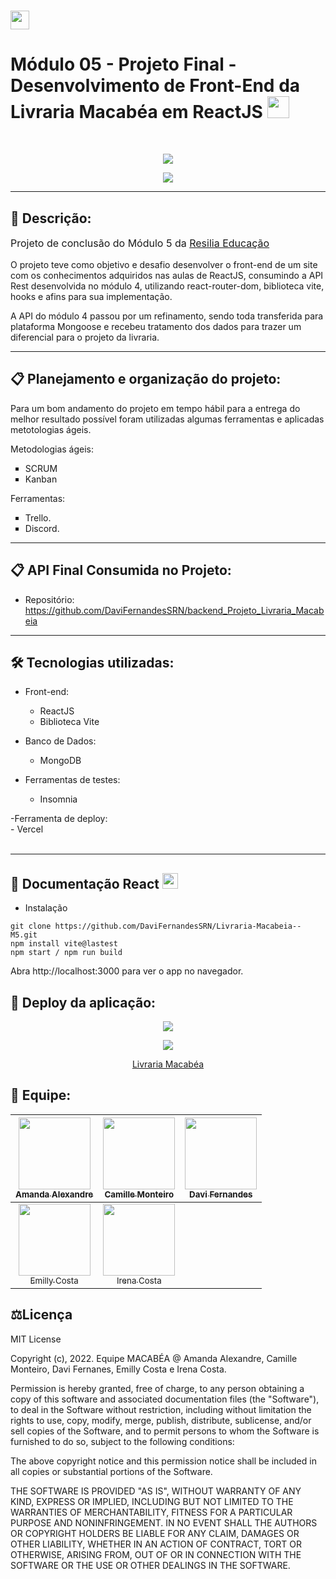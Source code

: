 # <img height="30" src="https://www.resilia.com.br/wp-content/themes/resiliaTheme/assets/images/logo.png" />  

# Módulo 05 - Projeto Final - Desenvolvimento de Front-End da Livraria Macabéa em ReactJS <img height="35" src="https://user-images.githubusercontent.com/21227322/31187159-01c8d592-a8ff-11e7-9386-af708a7ae9de.png" />
<br>
<p align="center">
<img src="http://img.shields.io/static/v1?label=STATUS&message=DESENVOLVIMENTO&color=GREEN&style=for-the-badge"/>
</p>
<p align="center">
<img src="https://github.com/irenacosta/Livraria-Macabeia--M5/blob/main/src/assets/img/logo.png?raw=true"/>
</p>

<hr/>

## 🔖 Descrição:

<p style="font-size: 16px">Projeto de conclusão do Módulo 5 da <a href="https://www.resilia.com.br/">Resilia Educação</a></p>
<p style="font-size: 14px">O projeto teve como objetivo e desafio desenvolver o front-end de um site com os conhecimentos adquiridos nas aulas de ReactJS, consumindo a API Rest desenvolvida no módulo 4, utilizando react-router-dom, biblioteca vite, hooks e afins para sua implementação.</p>
<p style="font-size: 14px">A API do módulo 4 passou por um refinamento, sendo toda transferida para plataforma Mongoose e recebeu tratamento dos dados para trazer um diferencial para o projeto da livraria.</p>

<hr/>

## 📋 Planejamento e organização do projeto:

<p style="font-size: 14px">Para um bom andamento do projeto em tempo hábil para a entrega do melhor resultado possível foram utilizadas algumas ferramentas e aplicadas metotologias ágeis.</p>
  <p style="font-size: 14px"> Metodologias ágeis: 
<ul style="list-style: square;">
  <li>SCRUM</li>
   <li>Kanban</li>    
</ul>
<p style="font-size: 14px"> Ferramentas: 
<ul style="list-style: square;">
  <li>Trello.</li>
   <li>Discord.</li>    
</ul>
<hr/>

## 📋 API Final Consumida no Projeto:
- Repositório: https://github.com/DaviFernandesSRN/backend_Projeto_Livraria_Macabeia
<hr/>

## 🛠️ Tecnologias utilizadas:
  - Front-end:<br>
    - ReactJS<br>
    - Biblioteca Vite<br>

  - Banco de Dados:<br>
    - MongoDB <br>

  - Ferramentas de testes:<br>
    - Insomnia<br>
  
  -Ferramenta de deploy:<br>
    - Vercel<br>
<br>
<hr/>

## 🚀 Documentação React <img height="25" src="https://user-images.githubusercontent.com/21227322/31187159-01c8d592-a8ff-11e7-9386-af708a7ae9de.png" />

- Instalação
```
git clone https://github.com/DaviFernandesSRN/Livraria-Macabeia--M5.git
npm install vite@lastest
npm start / npm run build
```
Abra http://localhost:3000 para ver o app no navegador.

## 🚀 Deploy da aplicação:
<p align="center">
<img src="http://img.shields.io/static/v1?label=VERCEL&message=DEPLOYED&color=green&style=for-the-badge"/>
</p>
<p align="center"><img src="https://github.com/irenacosta/Livraria-Macabeia--M5/blob/irena/src/macabea.png?raw=true" /></p>
<p align="center"> <a href="https://livrariamacabea.vercel.app/">Livraria Macabéa</a> 
</p>




## 👥 Equipe:
| [<img src="https://avatars.githubusercontent.com/u/15349795?v=4" width=115><br><sub>Amanda Alexandre</sub>](https://github.com/amandaalexandre) |  [<img src="https://avatars.githubusercontent.com/u/96249443?v=4" width=115><br><sub>Camille Monteiro</sub>](https://github.com/camimonteiro) |  [<img src="https://avatars.githubusercontent.com/u/96270135?v=4" width=115><br><sub>Davi Fernandes</sub>](https://github.com/DaviFernandesSRN) |
| :---: | :---: | :---: |
| [<img src="https://avatars.githubusercontent.com/u/96596496?v=4" width=115><br><sub>Emilly Costa</sub>](https://github.com/theemillycosta) |  [<img src="https://avatars.githubusercontent.com/u/94466133?v=4" width=115><br><sub>Irena Costa</sub>](https://github.com/irenacosta) |

## ⚖️Licença
MIT License

Copyright (c), 2022. Equipe MACABÉA @ Amanda Alexandre, Camille Monteiro, Davi Fernanes, Emilly Costa e Irena Costa.

Permission is hereby granted, free of charge, to any person obtaining a copy of this software and associated documentation files (the "Software"), to deal
in the Software without restriction, including without limitation the rights to use, copy, modify, merge, publish, distribute, sublicense, and/or sell
copies of the Software, and to permit persons to whom the Software is furnished to do so, subject to the following conditions:

The above copyright notice and this permission notice shall be included in all copies or substantial portions of the Software.

THE SOFTWARE IS PROVIDED "AS IS", WITHOUT WARRANTY OF ANY KIND, EXPRESS OR IMPLIED, INCLUDING BUT NOT LIMITED TO THE WARRANTIES OF MERCHANTABILITY,
FITNESS FOR A PARTICULAR PURPOSE AND NONINFRINGEMENT. IN NO EVENT SHALL THE AUTHORS OR COPYRIGHT HOLDERS BE LIABLE FOR ANY CLAIM, DAMAGES OR OTHER
LIABILITY, WHETHER IN AN ACTION OF CONTRACT, TORT OR OTHERWISE, ARISING FROM, OUT OF OR IN CONNECTION WITH THE SOFTWARE OR THE USE OR OTHER DEALINGS IN THE
SOFTWARE.

<br>
